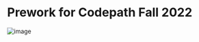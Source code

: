 # Prework for Codepath Fall 2022

![image](https://user-images.githubusercontent.com/27140156/181595604-10f36635-8224-48a0-922e-18942ad37a0c.png)
